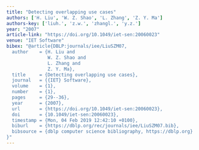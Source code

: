 ```yaml
---
title: "Detecting overlapping use cases"
authors: ['H. Liu', 'W. Z. Shao', 'L. Zhang', 'Z. Y. Ma']
authors-key: ['liuh.', 'z.w.', 'zhangl.', 'y.z.']
year: "2007"
article-link: "https://doi.org/10.1049/iet-sen:20060023"
venue: "IET Software"
bibex: "@article{DBLP:journals/iee/LiuSZM07,
  author    = {H. Liu and
               W. Z. Shao and
               L. Zhang and
               Z. Y. Ma},
  title     = {Detecting overlapping use cases},
  journal   = {{IET} Software},
  volume    = {1},
  number    = {1},
  pages     = {29--36},
  year      = {2007},
  url       = {https://doi.org/10.1049/iet-sen:20060023},
  doi       = {10.1049/iet-sen:20060023},
  timestamp = {Mon, 04 Feb 2019 12:42:10 +0100},
  biburl    = {https://dblp.org/rec/journals/iee/LiuSZM07.bib},
  bibsource = {dblp computer science bibliography, https://dblp.org}
}"
---
```

